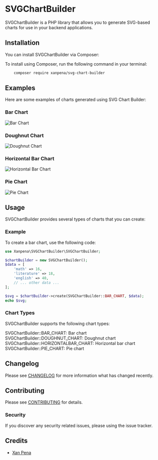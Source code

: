 # SVGChartBuilder

SVGChartBuilder is a PHP library that allows you to generate SVG-based charts for use in your backend applications.

## Installation

You can install SVGChartBuilder via Composer:

To install using Composer, run the following command in your terminal:

```bash
    composer require xanpena/svg-chart-builder
```

## Examples

Here are some examples of charts generated using SVG Chart Builder:

### Bar Chart

![Bar Chart](examples/bar-chart.svg)

### Doughnut Chart

![Doughnut Chart](examples/doughnut-chart.svg)

### Horizontal Bar Chart

![Horizontal Bar Chart](examples/horizontal-bar-chart.svg)

### Pie Chart

![Pie Chart](examples/pie-chart.svg)


## Usage

SVGChartBuilder provides several types of charts that you can create:

### Example

To create a bar chart, use the following code:

```php
use Xanpena\SVGChartBuilder\SVGChartBuilder;

$chartBuilder = new SVGChartBuilder();
$data = [
    'math' => 16,
    'literature' => 18,
    'english' => 40,
    // ... other data ...
];

$svg = $chartBuilder->create(SVGChartBuilder::BAR_CHART, $data);
echo $svg;
```

### Chart Types
SVGChartBuilder supports the following chart types:

SVGChartBuilder::BAR_CHART: Bar chart
SVGChartBuilder::DOUGHNUT_CHART: Doughnut chart
SVGChartBuilder::HORIZONTALBAR_CHART: Horizontal bar chart
SVGChartBuilder::PIE_CHART: Pie chart


## Changelog

Please see [CHANGELOG](CHANGELOG.md) for more information what has changed recently.

## Contributing

Please see [CONTRIBUTING](CONTRIBUTING.md) for details.

### Security

If you discover any security related issues, please using the issue tracker.

## Credits

- [Xan Pena](https://github.com/xanpena)
